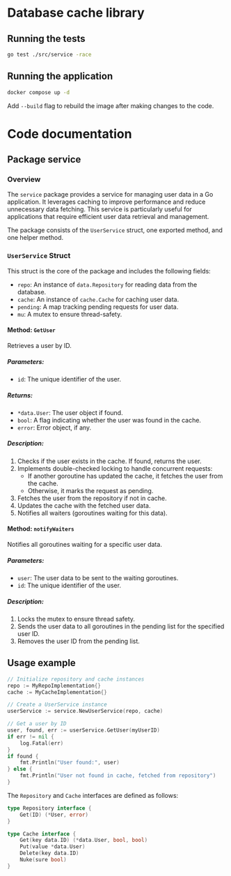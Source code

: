 # Database cache library 

## Running the tests

```bash
go test ./src/service -race 
```
## Running the application 
```bash
docker compose up -d
```
Add `--build` flag to rebuild the image after making changes to the code.

# Code documentation
## Package service

### Overview
The `service` package provides a service for managing user data in a Go application. It leverages caching to improve performance and reduce unnecessary data fetching. This service is particularly useful for applications that require efficient user data retrieval and management.

The package consists of the `UserService` struct, one exported method, and one helper method.

### `UserService` Struct
This struct is the core of the package and includes the following fields:

- `repo`: An instance of `data.Repository` for reading data from the database.
- `cache`: An instance of `cache.Cache` for caching user data.
- `pending`: A map tracking pending requests for user data.
- `mu`: A mutex to ensure thread-safety.

#### Method: `GetUser`
Retrieves a user by ID.

##### Parameters:
- `id`: The unique identifier of the user.

##### Returns:
- `*data.User`: The user object if found.
- `bool`: A flag indicating whether the user was found in the cache.
- `error`: Error object, if any.

##### Description:
1. Checks if the user exists in the cache. If found, returns the user.
2. Implements double-checked locking to handle concurrent requests:
    - If another goroutine has updated the cache, it fetches the user from the cache.
    - Otherwise, it marks the request as pending.
3. Fetches the user from the repository if not in cache.
4. Updates the cache with the fetched user data.
5. Notifies all waiters (goroutines waiting for this data).

#### Method: `notifyWaiters`
Notifies all goroutines waiting for a specific user data.

##### Parameters:
- `user`: The user data to be sent to the waiting goroutines.
- `id`: The unique identifier of the user.

##### Description:
1. Locks the mutex to ensure thread safety.
2. Sends the user data to all goroutines in the pending list for the specified user ID.
3. Removes the user ID from the pending list.

## Usage example
```go
// Initialize repository and cache instances 
repo := MyRepoImplementation{}
cache := MyCacheImplementation{}

// Create a UserService instance
userService := service.NewUserService(repo, cache)

// Get a user by ID
user, found, err := userService.GetUser(myUserID)
if err != nil {
    log.Fatal(err)
}
if found {
    fmt.Println("User found:", user)
} else {
    fmt.Println("User not found in cache, fetched from repository")
}
```
The `Repository` and `Cache` interfaces are defined as follows:
```go
type Repository interface {
	Get(ID) (*User, error)
}
```
```go
type Cache interface {
	Get(key data.ID) (*data.User, bool, bool)
	Put(value *data.User)
	Delete(key data.ID)
	Nuke(sure bool)
}

```